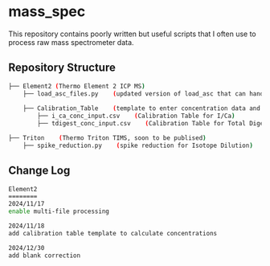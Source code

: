 # mass_spec
This repository contains poorly written but useful scripts that I often use to process raw mass spectrometer data.

## Repository Structure
```bash
├── Element2 (Thermo Element 2 ICP MS)
    ├── load_asc_files.py    (updated version of load_asc that can handle multiple files)
    
    ├── Calibration_Table    (template to enter concentration data and produce calibration table and curve)
        ├── i_ca_conc_input.csv    (Calibration Table for I/Ca)
        ├── tdigest_conc_input.csv    (Calibration Table for Total Digest Sample)

├── Triton    (Thermo Triton TIMS, soon to be publised)
    ├── spike_reduction.py    (spike reduction for Isotope Dilution)
```

## Change Log
```bash
Element2
========
2024/11/17
enable multi-file processing

2024/11/18 
add calibration table template to calculate concentrations

2024/12/30
add blank correction
```